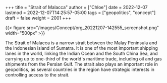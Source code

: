 +++
title = "Strait of Malacca"
author = ["Chloe"]
date = 2022-12-07
lastmod = 2022-12-07T14:25:57-05:00
tags = ["geopolitics", "concept"]
draft = false
weight = 2001
+++

{{< figure src="/images/Concept/org_20221207-142555_screenshot.png" width="500px" >}}

The Strait of Malacca is a narrow strait between the Malay Peninsula
and the Indonesian island of Sumatra. It is one of the most important
shipping lanes in the world, linking the Indian Ocean and the South
China Sea, and carrying up to one-third of the world's maritime trade,
including oil and gas shipments from the Persian Gulf. The strait also
plays an important role in geopolitics, as several countries in the
region have strategic interests in controlling access to the strait.
